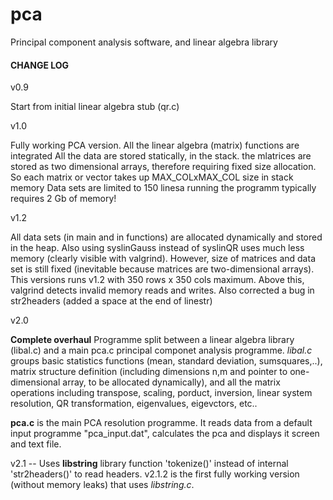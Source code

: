 pca
===

Principal component analysis software, and linear algebra library

#### CHANGE LOG

v0.9 

Start from initial linear algebra stub (qr.c)


v1.0

Fully working PCA version.
    All the linear algebra (matrix) functions are integrated
    All the data are stored statically, in the stack.
    the mlatrices are stored as two dimensional arrays, therefore
    requiring fixed size allocation.
    So each matrix or vector takes up MAX_COLxMAX_COL size in stack memory
    Data sets are limited to 150 linesa
    running the programm typically requires 2 Gb of memory!

v1.2

All data sets (in main and in functions) are allocated dynamically
    and stored in the heap. Also using syslinGauss instead of syslinQR uses much 
    less memory (clearly visible with valgrind). However, size of matrices and data 
    set is still fixed (inevitable because matrices are two-dimensional arrays).
    This versions runs v1.2 with 350 rows x 350 cols maximum.
    Above this, valgrind detects invalid memory reads and writes. 
    Also corrected a bug in str2headers (added a space at the end of linestr)

v2.0

__Complete overhaul__
    Programme split between a linear algebra library (libal.c) and a main pca.c
    principal componet analysis programme.
    *libal.c* groups  basic statistics functions (mean, standard deviation, 
    sumsquares,..), matrix structure definition (including dimensions n,m and 
    pointer to one-dimensional array, to be allocated dynamically), and all 
    the matrix operations including transpose, scaling, porduct, inversion,
    linear system resolution, QR transformation, eigenvalues, eigevctors, etc..

**pca.c** is the main PCA resolution programme. It reads data from  a 
    default input programme "pca_input.dat", calculates the pca and displays it
    screen and text file.
    
v2.1 -- 
    Uses **libstring** library function 'tokenize()' instead of internal 'str2headers()'
    to read headers. v2.1.2 is the first fully working version (without memory
    leaks) that uses _libstring.c_.

